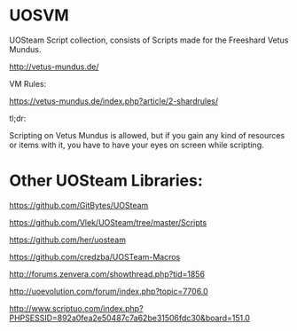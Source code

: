 # UOSVM
UOSteam Script collection, consists of Scripts made for the Freeshard Vetus Mundus.

http://vetus-mundus.de/


VM Rules:

https://vetus-mundus.de/index.php?article/2-shardrules/


tl;dr:

Scripting on Vetus Mundus is allowed, but if you gain any kind of resources or items with it, you have to have your eyes on screen while scripting.


# Other UOSteam Libraries:

https://github.com/GitBytes/UOSteam

https://github.com/Vlek/UOSteam/tree/master/Scripts

https://github.com/her/uosteam

https://github.com/credzba/UOSTeam-Macros

http://forums.zenvera.com/showthread.php?tid=1856

http://uoevolution.com/forum/index.php?topic=7706.0

http://www.scriptuo.com/index.php?PHPSESSID=892a0fea2e50487c7a62be31506fdc30&board=151.0
